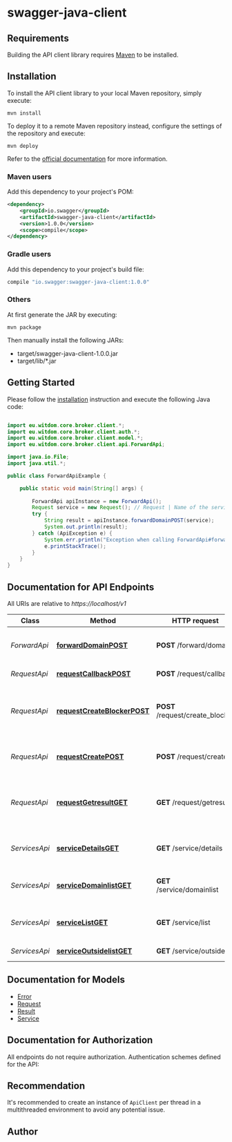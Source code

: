 # swagger-java-client

## Requirements

Building the API client library requires [Maven](https://maven.apache.org/) to be installed.

## Installation

To install the API client library to your local Maven repository, simply execute:

```shell
mvn install
```

To deploy it to a remote Maven repository instead, configure the settings of the repository and execute:

```shell
mvn deploy
```

Refer to the [official documentation](https://maven.apache.org/plugins/maven-deploy-plugin/usage.html) for more information.

### Maven users

Add this dependency to your project's POM:

```xml
<dependency>
    <groupId>io.swagger</groupId>
    <artifactId>swagger-java-client</artifactId>
    <version>1.0.0</version>
    <scope>compile</scope>
</dependency>
```

### Gradle users

Add this dependency to your project's build file:

```groovy
compile "io.swagger:swagger-java-client:1.0.0"
```

### Others

At first generate the JAR by executing:

    mvn package

Then manually install the following JARs:

* target/swagger-java-client-1.0.0.jar
* target/lib/*.jar

## Getting Started

Please follow the [installation](#installation) instruction and execute the following Java code:

```java

import eu.witdom.core.broker.client.*;
import eu.witdom.core.broker.client.auth.*;
import eu.witdom.core.broker.client.model.*;
import eu.witdom.core.broker.client.api.ForwardApi;

import java.io.File;
import java.util.*;

public class ForwardApiExample {

    public static void main(String[] args) {
        
        ForwardApi apiInstance = new ForwardApi();
        Request service = new Request(); // Request | Name of the service
        try {
            String result = apiInstance.forwardDomainPOST(service);
            System.out.println(result);
        } catch (ApiException e) {
            System.err.println("Exception when calling ForwardApi#forwardDomainPOST");
            e.printStackTrace();
        }
    }
}

```

## Documentation for API Endpoints

All URIs are relative to *https://localhost/v1*

Class | Method | HTTP request | Description
------------ | ------------- | ------------- | -------------
*ForwardApi* | [**forwardDomainPOST**](docs/ForwardApi.md#forwardDomainPOST) | **POST** /forward/domain | Forward request to a WITDOM domain
*RequestApi* | [**requestCallbackPOST**](docs/RequestApi.md#requestCallbackPOST) | **POST** /request/callback | Update a request
*RequestApi* | [**requestCreateBlockerPOST**](docs/RequestApi.md#requestCreateBlockerPOST) | **POST** /request/create_blocker | Forwards a request to a service or module in a blocking manner
*RequestApi* | [**requestCreatePOST**](docs/RequestApi.md#requestCreatePOST) | **POST** /request/create | Forwarding a request to a service or module
*RequestApi* | [**requestGetresultGET**](docs/RequestApi.md#requestGetresultGET) | **GET** /request/getresult | Try to get the result of a previous request if available
*ServicesApi* | [**serviceDetailsGET**](docs/ServicesApi.md#serviceDetailsGET) | **GET** /service/details | Details like location of a specific services
*ServicesApi* | [**serviceDomainlistGET**](docs/ServicesApi.md#serviceDomainlistGET) | **GET** /service/domainlist | List of services available in the domain
*ServicesApi* | [**serviceListGET**](docs/ServicesApi.md#serviceListGET) | **GET** /service/list | List of services available in WITDOM
*ServicesApi* | [**serviceOutsidelistGET**](docs/ServicesApi.md#serviceOutsidelistGET) | **GET** /service/outsidelist | Time Estimates


## Documentation for Models

 - [Error](docs/Error.md)
 - [Request](docs/Request.md)
 - [Result](docs/Result.md)
 - [Service](docs/Service.md)


## Documentation for Authorization

All endpoints do not require authorization.
Authentication schemes defined for the API:

## Recommendation

It's recommended to create an instance of `ApiClient` per thread in a multithreaded environment to avoid any potential issue.

## Author



